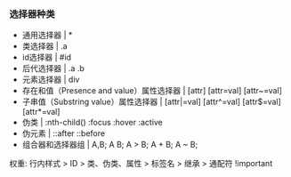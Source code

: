 ### 选择器种类
* 通用选择器 | *
* 类选择器 | .a
* id选择器 | #id
* 后代选择器 | .a .b
* 元素选择器 | div
* 存在和值（Presence and value）属性选择器 | [attr] [attr=val] [attr~=val]
* 子串值（Substring value）属性选择器 | [attr|=val] [attr^=val] [attr$=val] [attr*=val]
* 伪类 | :nth-child() :focus :hover :active
* 伪元素 | ::after ::before
* 组合器和选择器组 | A,B;  A B;  A > B; A + B; A ~ B;

权重: 
行内样式 > ID > 类、伪类、属性 > 标签名 > 继承 > 通配符
!important 
